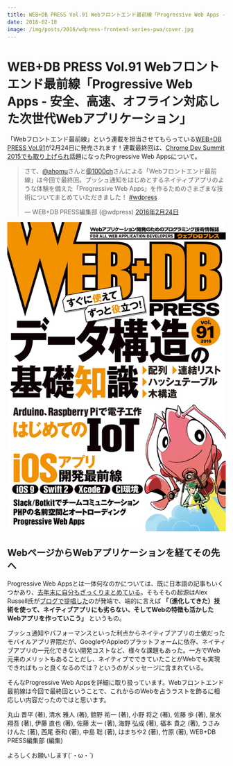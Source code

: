 ```yaml
---
title: WEB+DB PRESS Vol.91 Webフロントエンド最前線「Progressive Web Apps - 安全、高速、オフライン対応した次世代Webアプリケーション」
date: 2016-02-10
image: /img/posts/2016/wdpress-frontend-series-pwa/cover.jpg
---
```


# WEB+DB PRESS Vol.91 Webフロントエンド最前線「Progressive Web Apps - 安全、高速、オフライン対応した次世代Webアプリケーション」

「Webフロントエンド最前線」という連載を担当させてもらっている[WEB+DB PRESS Vol.91](http://gihyo.jp/magazine/wdpress/archive/2016/vol91)が2月24日に発売されます！連載最終回は、[Chrome Dev Summit 2015でも取り上げられ](http://googledevjp.blogspot.jp/2016/01/chrome-dev-summit-2015.html)話題になったProgressive Web Appsについて。

<blockquote class="twitter-tweet" data-lang="ja"><p lang="ja" dir="ltr">さて、<a href="https://twitter.com/ahomu">@ahomu</a>さんと<a href="https://twitter.com/1000ch">@1000ch</a>さんによる「Webフロントエンド最前線」は今回で最終回。プッシュ通知をはじめとするネイティブアプリのような体験を備えた「Progressive Web Apps」を作るためのさまざまな技術についてまとめていただきました！ <a href="https://twitter.com/hashtag/wdpress?src=hash">#wdpress</a></p>&mdash; WEB+DB PRESS編集部 (@wdpress) <a href="https://twitter.com/wdpress/status/702335075518558208">2016年2月24日</a></blockquote>

![](/img/posts/2016/wdpress-frontend-series-pwa/cover.jpg)

## WebページからWebアプリケーションを経てその先へ

Progressive Web Appsとは一体何なのかについては、既に日本語の記事もいくつかあり、[去年末に自分もざっくりまとめている](/posts/2015/progressive-web-apps.html)。そもそもの起源はAlex Russell氏が[ブログで提唱した](https://infrequently.org/2015/06/progressive-apps-escaping-tabs-without-losing-our-soul/)のが発端で、端的に言えば **「（進化してきた）技術を使って、ネイティブアプリにも劣らない、そしてWebの特徴も活かしたWebアプリを作っていこう」** というもの。

プッシュ通知やパフォーマンスといった利点からネイティブアプリの土俵だったモバイルアプリ界隈だが、GoogleやAppleのプラットフォームに依存、ネイティブアプリの一元化できない開発コストなど、様々な課題もあった。一方でWeb元来のメリットもあることだし、ネイティブでできていたことがWebでも実現できればもっと良くなるのでは？というのがメッセージに含まれている。

そんなProgressive Web Appsを詳細に取り扱っています。Webフロントエンド最前線は今回で最終回ということで、これからのWebを占うラストを飾るに相応しい内容だったのではと思います。

<affiliate-link
  src="https://images-na.ssl-images-amazon.com/images/I/61s%2Bdy0QmjL._SX352_BO1,204,203,200_.jpg"
  href="https://www.amazon.co.jp/dp/4774178993/"
  tag="1000ch-22"
  title="WEB+DB PRESS Vol.91">
  丸山 晋平 (著), 清水 雅人 (著), 舘野 祐一 (著), 小野 将之  (著), 佐藤 歩 (著), 泉水 翔吾  (著), 伊藤 直也 (著), 佐藤 太一 (著), 海野 弘成 (著), 福本 貴之 (著), うさみ けんた (著), 西尾 泰和 (著), 中島 聡 (著), はまちや2 (著), 竹原 (著), WEB+DB PRESS編集部 (編集)
</affiliate-link>

よろしくお願いします(´・ω・`)
